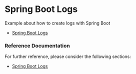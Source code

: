 # Spring Boot Logs

Example about how to create logs with Spring Boot

* [Spring Boot Logs](https://gustavopeiretti.com/logging-with-spring-boot)

### Reference Documentation
For further reference, please consider the following sections:

* [Spring Boot Logs](https://docs.spring.io/spring-boot/docs/2.1.13.RELEASE/reference/html/boot-features-logging.html)



